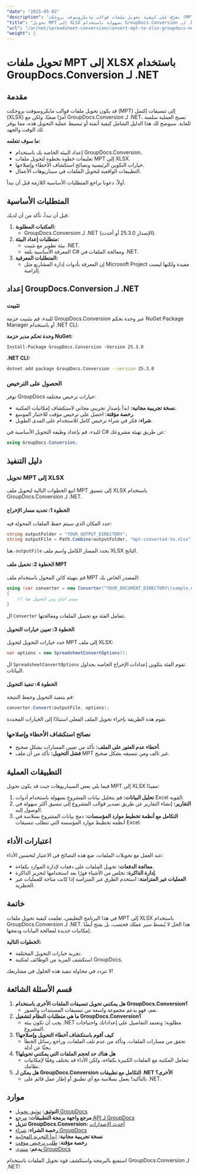 ```yaml
---
"date": "2025-05-02"
"description": "تعرّف على كيفية تحويل ملفات قوالب مايكروسوفت بروجكت (MPT) إلى Excel (XLSX) باستخدام GroupDocs.Conversion لـ .NET. اتبع هذا الدليل خطوة بخطوة لتحسين إدارة بيانات مشروعك."
"title": "تحويل MPT إلى XLSX بسهولة باستخدام GroupDocs.Conversion لـ .NET - دليل شامل"
"url": "/ar/net/spreadsheet-conversion/convert-mpt-to-xlsx-groupdocs-net/"
"weight": 1
---
```


# تحويل ملفات MPT إلى XLSX باستخدام GroupDocs.Conversion لـ .NET

## مقدمة

قد يكون تحويل ملفات قوالب مايكروسوفت بروجكت (MPT) إلى تنسيقات إكسل (XLSX) أمرًا صعبًا، ولكن مع GroupDocs.Conversion لـ .NET، تصبح العملية سلسة للغاية. سيوضح لك هذا الدليل الشامل كيفية أتمتة أو تبسيط عملية التحويل هذه، مما يوفر لك الوقت والجهد.

**ما سوف تتعلمه:**
- إعداد البيئة الخاصة بك باستخدام GroupDocs.Conversion.
- تعليمات خطوة بخطوة لتحويل ملفات MPT إلى XLSX.
- خيارات التكوين الرئيسية ونصائح استكشاف الأخطاء وإصلاحها.
- التطبيقات الواقعية لتحويل الملفات في سيناريوهات الأعمال.

أولاً، دعونا نراجع المتطلبات الأساسية اللازمة قبل أن نبدأ.

## المتطلبات الأساسية

قبل أن تبدأ، تأكد من أن لديك:
1. **المكتبات المطلوبة:**
   - GroupDocs.Conversion لـ .NET (الإصدار 25.3.0 أو أحدث).
2. **متطلبات إعداد البيئة:**
   - بيئة تطوير مع تثبيت .NET.
   - المعرفة الأساسية بلغة C# ومعالجة الملفات في .NET.
3. **المتطلبات المعرفية:**
   - إن المعرفة بأدوات إدارة المشاريع مثل Microsoft Project مفيدة ولكنها ليست إلزامية.

## إعداد GroupDocs.Conversion لـ .NET

### تثبيت

للبدء، قم بتثبيت حزمة GroupDocs.Conversion عبر وحدة تحكم NuGet Package Manager أو باستخدام .NET CLI.

**وحدة تحكم مدير حزمة NuGet:**

```shell
Install-Package GroupDocs.Conversion -Version 25.3.0
```

**.NET CLI:**

```bash
dotnet add package GroupDocs.Conversion --version 25.3.0
```

### الحصول على الترخيص

توفر GroupDocs خيارات ترخيص مختلفة:
- **نسخة تجريبية مجانية:** ابدأ بإصدار تجريبي مجاني لاستكشاف إمكانيات المكتبة.
- **رخصة مؤقتة:** احصل على ترخيص مؤقت للاختبار الموسع.
- **شراء:** فكر في شراء ترخيص كامل للاستخدام على المدى الطويل.

للبدء، قم بإعداد وظيفة التحويل الأساسية في C# عن طريق تهيئة مشروعك:

```csharp
using GroupDocs.Conversion;
```

## دليل التنفيذ

### تحويل MPT إلى XLSX

اتبع الخطوات التالية لتحويل ملف MPT إلى تنسيق XLSX باستخدام GroupDocs.Conversion لـ .NET.

#### الخطوة 1: تحديد مسار الإخراج

حدد المكان الذي سيتم حفظ الملفات المحولة فيه:

```csharp
string outputFolder = "YOUR_OUTPUT_DIRECTORY";
string outputFile = Path.Combine(outputFolder, "mpt-converted-to.xlsx");
```

هنا، `outputFile` يحدد المسار الكامل واسم ملف XLSX الناتج.

#### الخطوة 2: تحميل ملف MPT

قم بتهيئة كائن المحول باستخدام ملف MPT المصدر الخاص بك:

```csharp
using (var converter = new Converter("YOUR_DOCUMENT_DIRECTORY\\sample.mpt"))
{
    // سيتم اتباع رمز التحويل هنا
}
```
ال `Converter` تتعامل الفئة مع تحميل الملفات ومعالجتها.

#### الخطوة 3: تعيين خيارات التحويل

حدد خيارات التحويل لتحويل MPT إلى ملف XLSX:

```csharp
var options = new SpreadsheetConvertOptions();
```
ال `SpreadsheetConvertOptions` تقوم الفئة بتكوين إعدادات الإخراج الخاصة بجداول البيانات.

#### الخطوة 4: تنفيذ التحويل

قم بتنفيذ التحويل وحفظ النتيجة:

```csharp
converter.Convert(outputFile, options);
```
تقوم هذه الطريقة بإجراء تحويل الملف الفعلي استنادًا إلى الخيارات المحددة.

### نصائح استكشاف الأخطاء وإصلاحها

- **أخطاء عدم العثور على الملف:** تأكد من تعيين المسارات بشكل صحيح.
- **فشل التحويل:** تأكد من أن ملف MPT غير تالف ومن تنسيقه بشكل صحيح.

## التطبيقات العملية

فيما يلي بعض السيناريوهات حيث قد يكون تحويل MPT إلى XLSX مفيدًا:
1. **تحليل البيانات:** قم بتحليل بيانات المشروع بسهولة باستخدام أدوات Excel القوية.
2. **التقارير:** إنشاء التقارير عن طريق تصدير قوالب المشروع إلى تنسيق أكثر سهولة في الوصول إليه.
3. **التكامل مع أنظمة تخطيط موارد المؤسسات:** دمج بيانات المشروع بسلاسة في أنظمة تخطيط موارد المؤسسة التي تتطلب تنسيقات Excel.

## اعتبارات الأداء

عند العمل مع تحويلات الملفات، ضع هذه النصائح في الاعتبار لتحسين الأداء:
- **معالجة الدفعات:** تحويل الملفات على دفعات لإدارة الموارد بكفاءة.
- **إدارة الذاكرة:** تخلص من الأشياء فورًا بعد استخدامها لتحرير الذاكرة.
- **العمليات غير المتزامنة:** استخدم الطرق غير المتزامنة إذا كانت متاحة للعمليات غير الحظرية.

## خاتمة

في هذا البرنامج التعليمي، تعلمت كيفية تحويل ملفات MPT إلى XLSX باستخدام GroupDocs.Conversion لـ .NET. هذا الحل لا يُبسط سير عملك فحسب، بل يفتح أيضًا إمكانيات جديدة لمعالجة البيانات ودمجها.

**الخطوات التالية:**
- تجربة خيارات التحويل المختلفة.
- استكشف المزيد من الوظائف لمكتبة GroupDocs.

لا تتردد في محاولة تنفيذ هذه الحلول في مشاريعك!

## قسم الأسئلة الشائعة

1. **هل يمكنني تحويل تنسيقات الملفات الأخرى باستخدام GroupDocs.Conversion؟**
   - نعم، فهو يدعم مجموعة واسعة من تنسيقات المستندات والصور.
2. **ما هي متطلبات النظام لتشغيل GroupDocs.Conversion؟**
   - يجب أن تكون بيئة .NET مطلوبة؛ وتعتمد التفاصيل على إعداداتك واحتياجات المشروع.
3. **كيف أقوم باستكشاف أخطاء التحويل وإصلاحها؟**
   - تحقق من مسارات الملفات، وتأكد من عدم تلف الملفات، وراجع رسائل الخطأ بحثًا عن أدلة.
4. **هل هناك حد لحجم الملفات التي يمكنني تحويلها؟**
   - تتعامل المكتبة مع الملفات الكبيرة بكفاءة، ولكن الأداء قد يختلف وفقًا لإمكانيات نظامك.
5. **هل يمكن لـ GroupDocs.Conversion التكامل مع تطبيقات .NET الأخرى؟**
   - بالتأكيد! يعمل بسلاسة مع أي تطبيق أو إطار عمل قائم على .NET.

## موارد

- **التوثيق:** [توثيق تحويل GroupDocs](https://docs.groupdocs.com/conversion/net/)
- **مرجع واجهة برمجة التطبيقات:** [مرجع API لـ GroupDocs](https://reference.groupdocs.com/conversion/net/)
- **تنزيل GroupDocs.Conversion:** [أحدث الإصدارات](https://releases.groupdocs.com/conversion/net/)
- **رخصة الشراء:** [شراء GroupDocs](https://purchase.groupdocs.com/buy)
- **نسخة تجريبية مجانية:** [ابدأ التجربة المجانية](https://releases.groupdocs.com/conversion/net/)
- **رخصة مؤقتة:** [طلب ترخيص مؤقت](https://purchase.groupdocs.com/temporary-license/)
- **يدعم:** [منتدى GroupDocs](https://forum.groupdocs.com/c/conversion/10)

استمتع بالبرمجة واستكشف قوة تحويل الملفات باستخدام GroupDocs.Conversion لـ .NET!